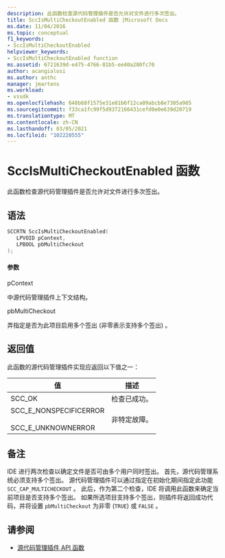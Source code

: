 ```yaml
---
description: 此函数检查源代码管理插件是否允许对文件进行多次签出。
title: SccIsMultiCheckoutEnabled 函数 |Microsoft Docs
ms.date: 11/04/2016
ms.topic: conceptual
f1_keywords:
- SccIsMultiCheckoutEnabled
helpviewer_keywords:
- SccIsMultiCheckoutEnabled function
ms.assetid: 6721639d-e475-4766-81b5-ee40a280fc70
author: acangialosi
ms.author: anthc
manager: jmartens
ms.workload:
- vssdk
ms.openlocfilehash: 648b68f1575e31e81b6f12ca09abcb8e7305a985
ms.sourcegitcommit: f33ca1fc99f5d9372166431cefd0e0e639d20719
ms.translationtype: MT
ms.contentlocale: zh-CN
ms.lasthandoff: 03/05/2021
ms.locfileid: "102220555"
---
```

# <a name="sccismulticheckoutenabled-function"></a>SccIsMultiCheckoutEnabled 函数
此函数检查源代码管理插件是否允许对文件进行多次签出。

## <a name="syntax"></a>语法

```cpp
SCCRTN SccIsMultiCheckoutEnabled(
   LPVOID pContext,
   LPBOOL pbMultiCheckout
);
```

#### <a name="parameters"></a>参数
 pContext

中源代码管理插件上下文结构。

 pbMultiCheckout

弄指定是否为此项目启用多个签出 (非零表示支持多个签出) 。

## <a name="return-value"></a>返回值
 此函数的源代码管理插件实现应返回以下值之一：

|值|描述|
|-----------|-----------------|
|SCC_OK|检查已成功。|
|SCC_E_NONSPECIFICERROR<br /><br /> SCC_E_UNKNOWNERROR|非特定故障。|

## <a name="remarks"></a>备注
 IDE 进行两次检查以确定文件是否可由多个用户同时签出。 首先，源代码管理系统必须支持多个签出。 源代码管理插件可以通过指定在初始化期间指定此功能 `SCC_CAP_MULTICHECKOUT` 。 此后，作为第二个检查，IDE 将调用此函数来确定当前项目是否支持多个签出。 如果所选项目支持多个签出，则插件将返回成功代码，并将设置 `pbMultiCheckout` 为非零 (`TRUE`) 或 `FALSE` 。

## <a name="see-also"></a>请参阅
- [源代码管理插件 API 函数](../extensibility/source-control-plug-in-api-functions.md)
